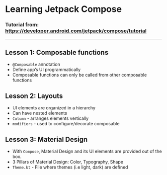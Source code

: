 # Learning Jetpack Compose
### Tutorial from: https://developer.android.com/jetpack/compose/tutorial  
---
## Lesson 1: Composable functions  
- `@Composable` annotation
- Define app’s UI programmatically
- Composable functions can only be called from other composable functions

## Lesson 2: Layouts
- UI elements are organized in a hierarchy
- Can have nested elements
- `Column` - arranges elements vertically
- `modifiers` - used to configure/decorate composable

## Lesson 3: Material Design
- With `Compose`, Material Design and its UI elements are provided out of the box.
- 3 Pillars of Material Design: Color, Typography, Shape
- `Theme.kt` - File where themes (i.e light, dark) are defined